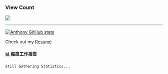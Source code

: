 ### View Count
<p>
  <a href="https://count.getloli.com/"><img src="https://count.getloli.com/get/@asmedeus998?theme=rule34"></a>
</p>

---
[![Anthony GitHub stats](https://github-readme-stats.vercel.app/api?username=asmedeus998&count_private=true&hide=prs,issues&show_icons=true&theme=cobalt)](https://github.com/Asmedeus998/github-readme-stats)


Check out my <a rel="nofollow noopener noreferrer" target="_blank" href="https://kevinjycui.github.io/src/Kevin_Cui_Resume.pdf">Resumé</a><br>

 <!-- waka-box start -->
#### <a href="https://gist.github.com/62b1b49265364e81c24d4e0edc1aabf7" target="_blank">📊 每周工作报告</a>
```text
Still Gathering Statistics...
```
<!-- Powered by https://github.com/journey-ad/waka-box-go . -->
<!-- waka-box end -->



<!--
**Asmedeus998/Asmedeus998** is a ✨ _special_ ✨ repository because its `README.md` (this file) appears on your GitHub profile.

Here are some ideas to get you started:

- 🔭 I’m currently working on ...
- 🌱 I’m currently learning ...
- 👯 I’m looking to collaborate on ...
- 🤔 I’m looking for help with ...
- 💬 Ask me about ...
- 📫 How to reach me: ...
- 😄 Pronouns: ...
- ⚡ Fun fact: ...
-->
